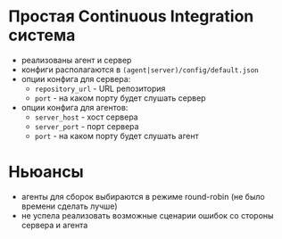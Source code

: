 # Простая Continuous Integration система
- реализованы агент и сервер
- конфиги располагаются в `(agent|server)/config/default.json`
- опции конфига для сервера:
  - `repository_url` - URL репозитория
  - `port` - на каком порту будет слушать сервер
- опции конфига для агентов:
  - `server_host` - хост сервера
  - `server_port` - порт сервера
  - `port` - на каком порту будет слушать агент

# Ньюансы
- агенты для сборок выбираются в режиме round-robin (не было времени сделать лучше)
- не успела реализовать возможные сценарии ошибок со стороны сервера и агента

